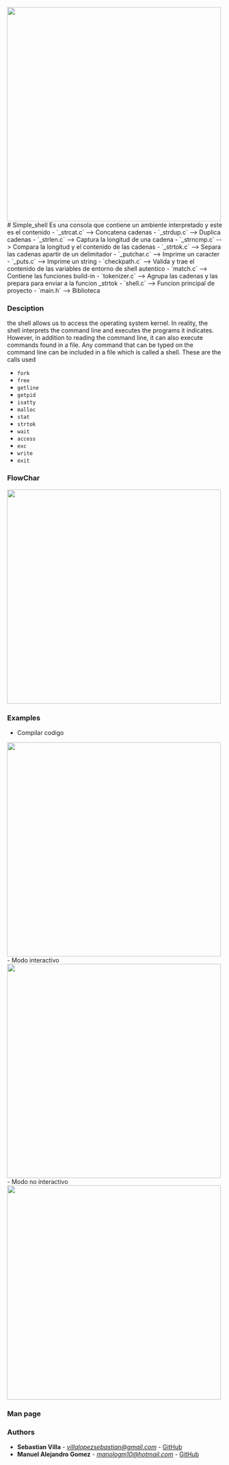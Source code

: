<img src = "https://www.holbertonschool.com/holberton-logo.png" alt = "" width = "500"/>
# Simple_shell
Es una consola que contiene un ambiente interpretado y este es el contenido
- `_strcat.c` --> Concatena cadenas
- `_strdup.c` --> Duplica cadenas
- `_strlen.c` --> Captura la longitud de una cadena
- `_strncmp.c` --> Compara la longitud y el contenido de las cadenas
- `_strtok.c` --> Separa las cadenas apartir de un delimitador 
- `_putchar.c` --> Imprime un caracter
- `_puts.c` --> Imprime un string
- `checkpath.c` --> Valida y trae el contenido de las variables de entorno de shell autentico 
- `match.c` --> Contiene las funciones build-in
- `tokenizer.c` -->  Agrupa las cadenas y las prepara para enviar a la funcion _strtok
- `shell.c` --> Funcion principal de proyecto
- `main.h` --> Biblioteca

### Desciption 
 the shell allows us to access the operating system kernel. In reality, the shell interprets the command line and executes the programs it indicates. However, in addition to reading the command line, it can also execute commands found in a file. Any command that can be typed on the command line can be included in a file which is called a shell. These are the calls used
 - `fork`
 - `free`
 - `getline` 
 - `getpid`
 - `isatty`
 - `malloc`
 - `stat`
 - `strtok`
 - `wait`
 - `access`
 - `exc`
 - `write`
 - `exit`

### FlowChar
<img src = "" alt = "" width = "500"/>

### Examples
- Compilar codigo
<img src = "" alt = "" width = "500"/>
- Modo interactivo
<img src = "" alt = "" width = "500"/>
- Modo no interactivo
<img src = "" alt = "" width = "500"/>

### Man page


### Authors

- **Sebastian Villa** - *villalopezsebastian@gmail.com* - [GitHub](https://github.com/SebasVillaLo)
- **Manuel Alejandro Gomez** - *manologm10@hotmail.com* - [GitHub](https://github.com/manolobkno08)

